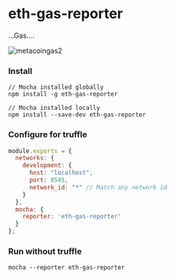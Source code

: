 # eth-gas-reporter

...Gas....

![metacoingas2](https://user-images.githubusercontent.com/7332026/30790579-874eccc6-a161-11e7-90f9-3a08de72b1c7.png)


### Install
```
// Mocha installed globally
npm install -g eth-gas-reporter

// Mocha installed locally
npm install --save-dev eth-gas-reporter
```

### Configure for truffle
```javascript
module.exports = {
  networks: {
    development: {
      host: "localhost",
      port: 8545,
      network_id: "*" // Match any network id
    }
  },
  mocha: {
    reporter: 'eth-gas-reporter'
  }
};
```

### Run without truffle
```
mocha --reporter eth-gas-reporter
```

